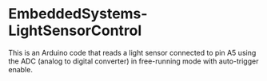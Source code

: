 # EmbeddedSystems-LightSensorControl
This is an Arduino code that reads a light sensor connected to pin A5 using the ADC (analog to digital converter) in free-running mode with auto-trigger enable.
